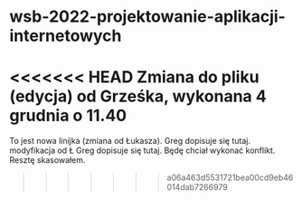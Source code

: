 # wsb-2022-projektowanie-aplikacji-internetowych

<<<<<<< HEAD
Zmiana do pliku (edycja) od Grześka, wykonana 4 grudnia o 11.40
=======
To jest nowa linijka (zmiana od Łukasza). 
Greg dopisuje się tutaj. modyfikacja od Ł
Greg dopisuje się tutaj. Będę chciał wykonać konflikt.
Resztę skasowałem.
>>>>>>> a06a463d5531721bea00cd9eb46014dab7266979
